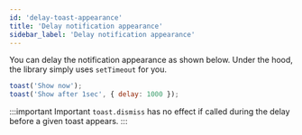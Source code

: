 ```yaml
---
id: 'delay-toast-appearance'
title: 'Delay notification appearance'
sidebar_label: 'Delay notification appearance'
---
```


You can delay the notification appearance as shown below. Under the hood, the library simply uses `setTimeout` for you.

```js
toast('Show now');
toast('Show after 1sec', { delay: 1000 });
```

:::important Important
`toast.dismiss` has no effect if called during the delay before a given toast appears.
:::
